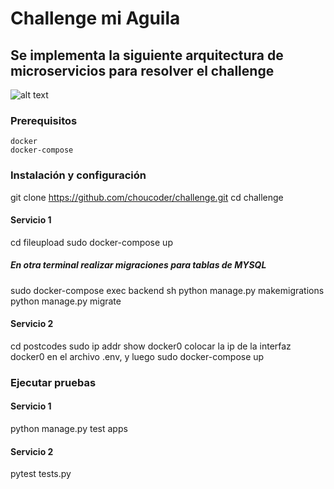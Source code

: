 # Challenge mi Aguila

## Se implementa la siguiente arquitectura de microservicios para resolver el challenge

![alt text](docs/images/challenge.drawio.png)

### Prerequisitos

```
docker
docker-compose
```

### Instalación y configuración

git clone https://github.com/choucoder/challenge.git
cd challenge

#### Servicio 1

cd fileupload
sudo docker-compose up

##### En otra terminal realizar migraciones para tablas de MYSQL

sudo docker-compose exec backend sh
python manage.py makemigrations
python manage.py migrate

#### Servicio 2

cd postcodes
sudo ip addr show docker0
colocar la ip de la interfaz docker0 en el archivo .env, y luego
sudo docker-compose up

### Ejecutar pruebas

#### Servicio 1

python manage.py test apps

#### Servicio 2

pytest tests.py
